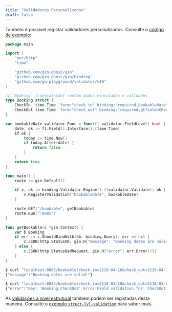 ```yaml
---
title: "Validadores Personalizados"
draft: false
---
```


Também é possível registar validadores personalizados. Consulte o [código de exemplo](https://github.com/gin-gonic/examples/tree/master/struct-lvl-validations):

```go
package main

import (
	"net/http"
	"time"

	"github.com/gin-gonic/gin"
	"github.com/gin-gonic/gin/binding"
	"github.com/go-playground/validator/v10"
)

// `Booking` (contratação) contém dados vinculados e validados.
type Booking struct {
	CheckIn  time.Time `form:"check_in" binding:"required,bookabledate" time_format:"2006-01-02"`
	CheckOut time.Time `form:"check_out" binding:"required,gtfield=CheckIn,bookabledate" time_format:"2006-01-02"`
}

var bookableDate validator.Func = func(fl validator.FieldLevel) bool {
	date, ok := fl.Field().Interface().(time.Time)
	if ok {
		today := time.Now()
		if today.After(date) {
			return false
		}
	}
	return true
}

func main() {
	route := gin.Default()

	if v, ok := binding.Validator.Engine().(*validator.Validate); ok {
		v.RegisterValidation("bookabledate", bookableDate)
	}

	route.GET("/bookable", getBookable)
	route.Run(":8085")
}

func getBookable(c *gin.Context) {
	var b Booking
	if err := c.ShouldBindWith(&b, binding.Query); err == nil {
		c.JSON(http.StatusOK, gin.H{"message": "Booking dates are valid!"})
	} else {
		c.JSON(http.StatusBadRequest, gin.H{"error": err.Error()})
	}
}
```

```sh
$ curl "localhost:8085/bookable?check_in=2118-04-16&check_out=2118-04-17"
{"message":"Booking dates are valid!"}

$ curl "localhost:8085/bookable?check_in=2118-03-10&check_out=2118-03-09"
{"error":"Key: 'Booking.CheckOut' Error:Field validation for 'CheckOut' failed on the 'gtfield' tag"}
```

As [validações a nível estrutural](https://github.com/go-playground/validator/releases/tag/v8.7) também podem ser registadas desta maneira.
Consulte o [exemplo `struct-lvl-validation`](https://github.com/gin-gonic/examples/tree/master/struct-lvl-validations) para saber mais.
